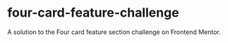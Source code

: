 # four-card-feature-challenge
A solution to the Four card feature section challenge on Frontend Mentor.
